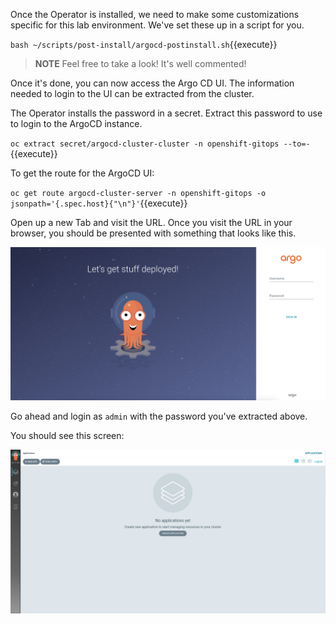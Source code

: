 Once the Operator is installed, we need to make some customizations
specific for this lab environment. We've set these up in a script
for you.

`bash ~/scripts/post-install/argocd-postinstall.sh`{{execute}}

> **NOTE** Feel free to take a look! It's well commented!

Once it's done, you can now access the Argo CD UI. The information
needed to login to the UI can be extracted from the cluster.

The Operator installs the password in a secret. Extract this password to use to login to the ArgoCD instance.

`oc extract secret/argocd-cluster-cluster -n openshift-gitops --to=-`{{execute}}

To get the route for the ArgoCD UI:

`oc get route argocd-cluster-server -n openshift-gitops -o jsonpath='{.spec.host}{"\n"}'`{{execute}}

Open up a new Tab and visit the URL. Once you visit the URL in your browser, you should be presented with something that looks like this.


![ArgoCD Login](../../assets/gitops/argocd-login.png)


Go ahead and login as `admin` with the password you've extracted above.

You should see this screen:

![ArgoCD](../../assets/gitops/argocd.png)
